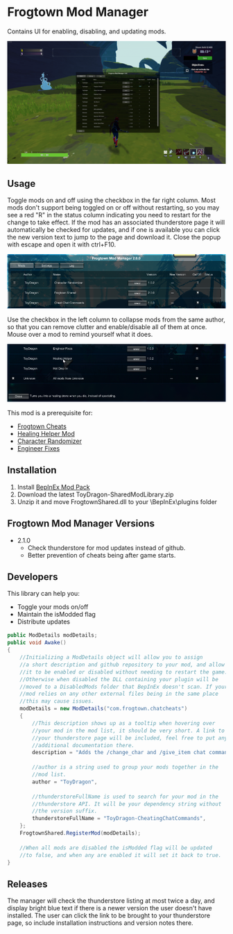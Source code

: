 # Frogtown Mod Manager
Contains UI for enabling, disabling, and updating mods.

![In game popup](https://github.com/ToyDragon/ROR2ModShared/blob/master/Images/ingame.png?raw=true)

## Usage
Toggle mods on and off using the checkbox in the far right column. Most mods don't support being toggled on or off without restarting, so you may see a red "R" in the status column indicating you need to restart for the change to take effect. If the mod has an associated thunderstore page it will automatically be checked for updates, and if one is available you can click the new version text to jump to the page and download it. Close the popup with escape and open it with ctrl+F10.

![Close up](https://github.com/ToyDragon/ROR2ModShared/blob/master/Images/closeup.png?raw=true)

 Use the checkbox in the left column to collapse mods from the same author, so that you can remove clutter and enable/disable all of them at once. Mouse over a mod to remind yourself what it does.

![description](https://github.com/ToyDragon/ROR2ModShared/blob/master/Images/tooltip.png?raw=true)

This mod is a prerequisite for:
- [Frogtown Cheats](https://thunderstore.io/package/ToyDragon/CheatingChatCommands/)
- [Healing Helper Mod](https://thunderstore.io/package/ToyDragon/HealingHelpers/)
- [Character Randomizer](https://thunderstore.io/package/ToyDragon/CharacterRandomizer/)
- [Engineer Fixes](https://thunderstore.io/package/ToyDragon/EngineerLunarCoinsFix/)

## Installation
1. Install [BepInEx Mod Pack](https://thunderstore.io/package/bbepis/BepInExPack/)
2. Download the latest ToyDragon-SharedModLibrary.zip
3. Unzip it and move FrogtownShared.dll to your \BepInEx\plugins folder

## Frogtown Mod Manager Versions
- 2.1.0
  - Check thunderstore for mod updates instead of github.
  - Better prevention of cheats being after game starts.

## Developers
This library can help you:
- Toggle your mods on/off
- Maintain the isModded flag
- Distribute updates

```C#
public ModDetails modDetails;
public void Awake()
{
    //Initializing a ModDetails object will allow you to assign
    //a short description and github repository to your mod, and allow
    //it to be enabled or disabled without needing to restart the game.
    //Otherwise when disabled the DLL containing your plugin will be 
    //moved to a DisabledMods folder that BepInEx doesn't scan. If your
    //mod relies on any other external files being in the same place
    //this may cause issues.
    modDetails = new ModDetails("com.frogtown.chatcheats")
    {
        //This description shows up as a tooltip when hovering over
        //your mod in the mod list, it should be very short. A link to
        //your thunderstore page will be included, feel free to put any
        //additional documentation there.
        description = "Adds the /change_char and /give_item chat commands.",
        
        //author is a string used to group your mods together in the
        //mod list.
        author = "ToyDragon",

        //thunderstoreFullName is used to search for your mod in the
        //thunderstore API. It will be your dependency string without
        //the version suffix.
        thunderstoreFullName = "ToyDragon-CheatingChatCommands",
    };
    FrogtownShared.RegisterMod(modDetails);
    
    //When all mods are disabled the isModded flag will be updated
    //to false, and when any are enabled it will set it back to true.
}
```

## Releases
The manager will check the thunderstore listing at most twice a day, and display bright blue text if there is a newer version the user doesn't have installed. The user can click the link to be brought to your thunderstore page, so include installation instructions and version notes there.
